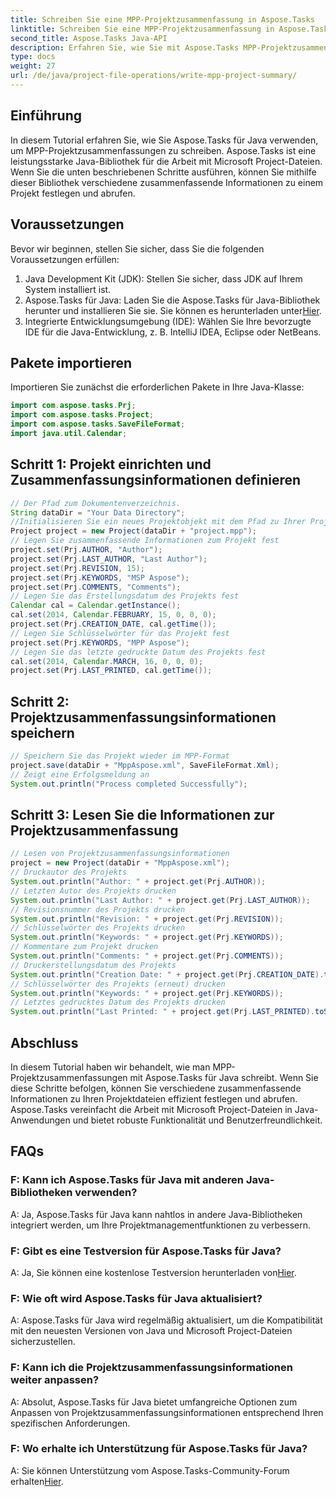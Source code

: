 ```yaml
---
title: Schreiben Sie eine MPP-Projektzusammenfassung in Aspose.Tasks
linktitle: Schreiben Sie eine MPP-Projektzusammenfassung in Aspose.Tasks
second_title: Aspose.Tasks Java-API
description: Erfahren Sie, wie Sie mit Aspose.Tasks MPP-Projektzusammenfassungen in Java schreiben. Projektinformationen mühelos festlegen und abrufen.
type: docs
weight: 27
url: /de/java/project-file-operations/write-mpp-project-summary/
---
```

## Einführung
In diesem Tutorial erfahren Sie, wie Sie Aspose.Tasks für Java verwenden, um MPP-Projektzusammenfassungen zu schreiben. Aspose.Tasks ist eine leistungsstarke Java-Bibliothek für die Arbeit mit Microsoft Project-Dateien. Wenn Sie die unten beschriebenen Schritte ausführen, können Sie mithilfe dieser Bibliothek verschiedene zusammenfassende Informationen zu einem Projekt festlegen und abrufen.
## Voraussetzungen
Bevor wir beginnen, stellen Sie sicher, dass Sie die folgenden Voraussetzungen erfüllen:
1. Java Development Kit (JDK): Stellen Sie sicher, dass JDK auf Ihrem System installiert ist.
2.  Aspose.Tasks für Java: Laden Sie die Aspose.Tasks für Java-Bibliothek herunter und installieren Sie sie. Sie können es herunterladen unter[Hier](https://releases.aspose.com/tasks/java/).
3. Integrierte Entwicklungsumgebung (IDE): Wählen Sie Ihre bevorzugte IDE für die Java-Entwicklung, z. B. IntelliJ IDEA, Eclipse oder NetBeans.

## Pakete importieren
Importieren Sie zunächst die erforderlichen Pakete in Ihre Java-Klasse:
```java
import com.aspose.tasks.Prj;
import com.aspose.tasks.Project;
import com.aspose.tasks.SaveFileFormat;
import java.util.Calendar;
```
## Schritt 1: Projekt einrichten und Zusammenfassungsinformationen definieren
```java
// Der Pfad zum Dokumentenverzeichnis.
String dataDir = "Your Data Directory";
//Initialisieren Sie ein neues Projektobjekt mit dem Pfad zu Ihrer Projektdatei
Project project = new Project(dataDir + "project.mpp");
// Legen Sie zusammenfassende Informationen zum Projekt fest
project.set(Prj.AUTHOR, "Author");
project.set(Prj.LAST_AUTHOR, "Last Author");
project.set(Prj.REVISION, 15);
project.set(Prj.KEYWORDS, "MSP Aspose");
project.set(Prj.COMMENTS, "Comments");
// Legen Sie das Erstellungsdatum des Projekts fest
Calendar cal = Calendar.getInstance();
cal.set(2014, Calendar.FEBRUARY, 15, 0, 0, 0);
project.set(Prj.CREATION_DATE, cal.getTime());
// Legen Sie Schlüsselwörter für das Projekt fest
project.set(Prj.KEYWORDS, "MPP Aspose");
// Legen Sie das letzte gedruckte Datum des Projekts fest
cal.set(2014, Calendar.MARCH, 16, 0, 0, 0);
project.set(Prj.LAST_PRINTED, cal.getTime());
```
## Schritt 2: Projektzusammenfassungsinformationen speichern
```java
// Speichern Sie das Projekt wieder im MPP-Format
project.save(dataDir + "MppAspose.xml", SaveFileFormat.Xml);
// Zeigt eine Erfolgsmeldung an
System.out.println("Process completed Successfully");
```
## Schritt 3: Lesen Sie die Informationen zur Projektzusammenfassung
```java
// Lesen von Projektzusammenfassungsinformationen
project = new Project(dataDir + "MppAspose.xml");
// Druckautor des Projekts
System.out.println("Author: " + project.get(Prj.AUTHOR));
// Letzten Autor des Projekts drucken
System.out.println("Last Author: " + project.get(Prj.LAST_AUTHOR));
// Revisionsnummer des Projekts drucken
System.out.println("Revision: " + project.get(Prj.REVISION));
// Schlüsselwörter des Projekts drucken
System.out.println("Keywords: " + project.get(Prj.KEYWORDS));
// Kommentare zum Projekt drucken
System.out.println("Comments: " + project.get(Prj.COMMENTS));
// Druckerstellungsdatum des Projekts
System.out.println("Creation Date: " + project.get(Prj.CREATION_DATE).toString());
// Schlüsselwörter des Projekts (erneut) drucken
System.out.println("Keywords: " + project.get(Prj.KEYWORDS));
// Letztes gedrucktes Datum des Projekts drucken
System.out.println("Last Printed: " + project.get(Prj.LAST_PRINTED).toString());
```

## Abschluss
In diesem Tutorial haben wir behandelt, wie man MPP-Projektzusammenfassungen mit Aspose.Tasks für Java schreibt. Wenn Sie diese Schritte befolgen, können Sie verschiedene zusammenfassende Informationen zu Ihren Projektdateien effizient festlegen und abrufen. Aspose.Tasks vereinfacht die Arbeit mit Microsoft Project-Dateien in Java-Anwendungen und bietet robuste Funktionalität und Benutzerfreundlichkeit.
## FAQs
### F: Kann ich Aspose.Tasks für Java mit anderen Java-Bibliotheken verwenden?
A: Ja, Aspose.Tasks für Java kann nahtlos in andere Java-Bibliotheken integriert werden, um Ihre Projektmanagementfunktionen zu verbessern.
### F: Gibt es eine Testversion für Aspose.Tasks für Java?
 A: Ja, Sie können eine kostenlose Testversion herunterladen von[Hier](https://releases.aspose.com/).
### F: Wie oft wird Aspose.Tasks für Java aktualisiert?
A: Aspose.Tasks für Java wird regelmäßig aktualisiert, um die Kompatibilität mit den neuesten Versionen von Java und Microsoft Project-Dateien sicherzustellen.
### F: Kann ich die Projektzusammenfassungsinformationen weiter anpassen?
A: Absolut, Aspose.Tasks für Java bietet umfangreiche Optionen zum Anpassen von Projektzusammenfassungsinformationen entsprechend Ihren spezifischen Anforderungen.
### F: Wo erhalte ich Unterstützung für Aspose.Tasks für Java?
A: Sie können Unterstützung vom Aspose.Tasks-Community-Forum erhalten[Hier](https://forum.aspose.com/c/tasks/15).
